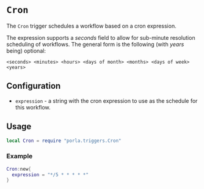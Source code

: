 # `Cron`

The `Cron` trigger schedules a workflow based on a cron expression.

The expression supports a _seconds_ field to allow for sub-minute resolution
scheduling of workflows. The general form is the following (with _years_ being)
optional:

```
<seconds> <minutes> <hours> <days of month> <months> <days of week> <years>
```

## Configuration

 * `expression` - a string with the cron expression to use as the schedule for
   this workflow.

## Usage

```lua
local Cron = require "porla.triggers.Cron"
```

### Example

```lua
Cron:new{
  expression = "*/5 * * * * *"
}
```
